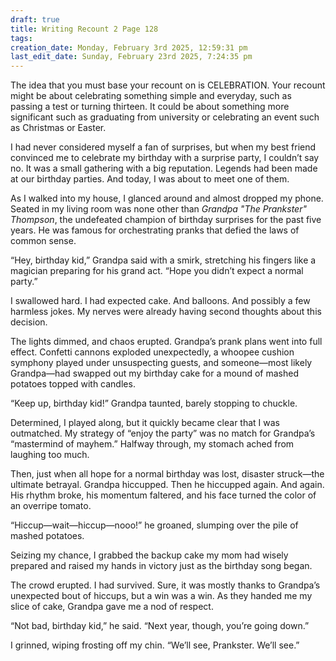 ```yaml
---
draft: true
title: Writing Recount 2 Page 128
tags:
creation_date: Monday, February 3rd 2025, 12:59:31 pm
last_edit_date: Sunday, February 23rd 2025, 7:24:35 pm
---
```


The idea that you must base your recount on is CELEBRATION. Your recount might be about celebrating something simple and everyday, such as passing a test or turning thirteen. It could be about something more significant such as graduating from university or celebrating an event such as Christmas or Easter.

I had never considered myself a fan of surprises, but when my best friend convinced me to celebrate my birthday with a surprise party, I couldn’t say no. It was a small gathering with a big reputation. Legends had been made at our birthday parties. And today, I was about to meet one of them.

As I walked into my house, I glanced around and almost dropped my phone. Seated in my living room was none other than *Grandpa "The Prankster" Thompson*, the undefeated champion of birthday surprises for the past five years. He was famous for orchestrating pranks that defied the laws of common sense.

“Hey, birthday kid,” Grandpa said with a smirk, stretching his fingers like a magician preparing for his grand act. “Hope you didn’t expect a normal party.”

I swallowed hard. I had expected cake. And balloons. And possibly a few harmless jokes. My nerves were already having second thoughts about this decision.

The lights dimmed, and chaos erupted. Grandpa’s prank plans went into full effect. Confetti cannons exploded unexpectedly, a whoopee cushion symphony played under unsuspecting guests, and someone—most likely Grandpa—had swapped out my birthday cake for a mound of mashed potatoes topped with candles.

“Keep up, birthday kid!” Grandpa taunted, barely stopping to chuckle.

Determined, I played along, but it quickly became clear that I was outmatched. My strategy of “enjoy the party” was no match for Grandpa’s “mastermind of mayhem.” Halfway through, my stomach ached from laughing too much.

Then, just when all hope for a normal birthday was lost, disaster struck—the ultimate betrayal. Grandpa hiccupped. Then he hiccupped again. And again. His rhythm broke, his momentum faltered, and his face turned the color of an overripe tomato.

“Hiccup—wait—hiccup—nooo!” he groaned, slumping over the pile of mashed potatoes.

Seizing my chance, I grabbed the backup cake my mom had wisely prepared and raised my hands in victory just as the birthday song began.

The crowd erupted. I had survived. Sure, it was mostly thanks to Grandpa’s unexpected bout of hiccups, but a win was a win. As they handed me my slice of cake, Grandpa gave me a nod of respect.

“Not bad, birthday kid,” he said. “Next year, though, you’re going down.”

I grinned, wiping frosting off my chin. “We’ll see, Prankster. We’ll see.”
